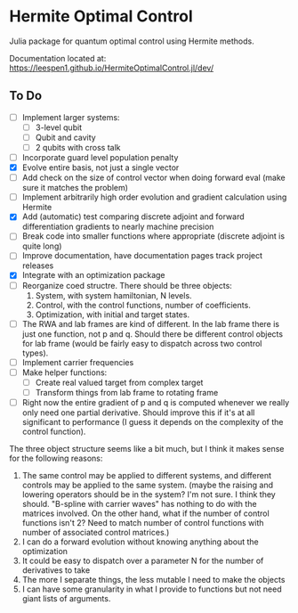 # Hermite Optimal Control
Julia package for quantum optimal control using Hermite methods.

Documentation located at: https://leespen1.github.io/HermiteOptimalControl.jl/dev/

## To Do
- [ ] Implement larger systems:
    - [ ] 3-level qubit
    - [ ] Qubit and cavity
    - [ ] 2 qubits with cross talk
- [ ] Incorporate guard level population penalty
- [X] Evolve entire basis, not just a single vector
- [ ] Add check on the size of control vector when doing forward eval (make sure
      it matches the problem)
- [ ] Implement arbitrarily high order evolution and gradient calculation using
      Hermite
- [X] Add (automatic) test comparing discrete adjoint and forward
      differentiation gradients to nearly machine precision
- [ ] Break code into smaller functions where appropriate (discrete adjoint is
      quite long)
- [ ] Improve documentation, have documentation pages track project releases
- [X] Integrate with an optimization package
- [ ] Reorganize coed structre. There should be three objects:
    1. System, with system hamiltonian, N levels.
    2. Control, with the control functions, number of coefficients.
    3. Optimization, with initial and target states.
- [ ] The RWA and lab frames are kind of different. In the lab frame there is
      just one function, not p and q. Should there be different control objects
      for lab frame (would be fairly easy to dispatch across two control types).
- [ ] Implement carrier frequencies
- [ ] Make helper functions:
    - [ ] Create real valued target from complex target
    - [ ] Transform things from lab frame to rotating frame
- [ ] Right now the entire gradient of p and q is computed whenever we really
      only need one partial derivative. Should improve this if it's at all
      significant to performance (I guess it depends on the complexity of the
      control function).

The three object structure seems like a bit much, but I think it makes sense for
the following reasons:
1. The same control may be applied to different systems, and different controls
   may be applied to the same system. (maybe the raising and lowering operators
   should be in the system? I'm not sure. I think they should. "B-spline with
   carrier waves" has nothing to do with the matrices involved. On the other
   hand, what if the number of control functions isn't 2? Need to match number
   of control functions with number of associated control matrices.)
2. I can do a forward evolution without knowing anything about the optimization
3. It could be easy to dispatch over a parameter N for the number of derivatives
   to take
4. The more I separate things, the less mutable I need to make the objects
5. I can have some granularity in what I provide to functions but not need giant
   lists of arguments.
